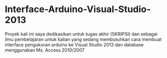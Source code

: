 # Interface-Arduino-Visual-Studio-2013
Proyek kali ini saya dedikasikan untuk tugas akhir (SKRIPSI) dan sebagai ilmu pembelajaran untuk kalian yang sedang membutuhkan cara membuat interface pengukuran arduino ke Visual Studio 2013 dan database menggunakan Ms. Access 2010/2007
